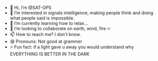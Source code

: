 - 👋 Hi, I’m @SAT-OPS
- 👀 I’m interested in signals intelligence, making people think and doing what people said is impossible. 
- 🌱 I’m currently learning how to relax... 
- 💞️ I’m looking to collaborate on earth, wind, fire 🔥
- 📫 How to reach me? I don't know. 
- 😄 Pronouns: Not good at grammer 
- ⚡ Fun fact: if a light gave u away you would understand why EVERYTHING IS BETTER IN THE DARK


<!---
SAT-OPS/SAT-OPS is a ✨ special ✨ repository because its `README.md` (this file) appears on your GitHub profile.
You can click the Preview link to take a look at your changes.
--->
